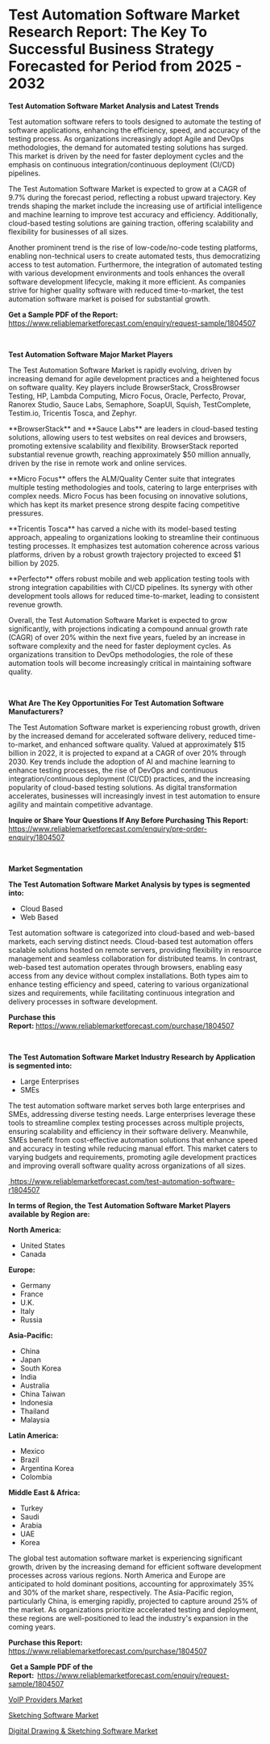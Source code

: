 <p><h1>Test Automation Software Market Research Report: The Key To Successful Business Strategy Forecasted for Period from 2025 - 2032</h1></p><p><strong>Test Automation Software Market Analysis and Latest Trends</strong></p>
<p><p>Test automation software refers to tools designed to automate the testing of software applications, enhancing the efficiency, speed, and accuracy of the testing process. As organizations increasingly adopt Agile and DevOps methodologies, the demand for automated testing solutions has surged. This market is driven by the need for faster deployment cycles and the emphasis on continuous integration/continuous deployment (CI/CD) pipelines.</p><p>The Test Automation Software Market is expected to grow at a CAGR of 9.7% during the forecast period, reflecting a robust upward trajectory. Key trends shaping the market include the increasing use of artificial intelligence and machine learning to improve test accuracy and efficiency. Additionally, cloud-based testing solutions are gaining traction, offering scalability and flexibility for businesses of all sizes.</p><p>Another prominent trend is the rise of low-code/no-code testing platforms, enabling non-technical users to create automated tests, thus democratizing access to test automation. Furthermore, the integration of automated testing with various development environments and tools enhances the overall software development lifecycle, making it more efficient. As companies strive for higher quality software with reduced time-to-market, the test automation software market is poised for substantial growth.</p></p>
<p><strong>Get a Sample PDF of the Report:&nbsp;</strong> <a href="https://www.reliablemarketforecast.com/enquiry/request-sample/1804507?utm_campaign=1885&utm_medium=2&utm_source=Github&utm_content=ia&utm_term=09032025&utm_id=test-automation-software">https://www.reliablemarketforecast.com/enquiry/request-sample/1804507</a></p>
<p>&nbsp;</p>
<p><strong>Test Automation Software Major Market Players</strong></p>
<p><p>The Test Automation Software Market is rapidly evolving, driven by increasing demand for agile development practices and a heightened focus on software quality. Key players include BrowserStack, CrossBrowser Testing, HP, Lambda Computing, Micro Focus, Oracle, Perfecto, Provar, Ranorex Studio, Sauce Labs, Semaphore, SoapUI, Squish, TestComplete, Testim.io, Tricentis Tosca, and Zephyr. </p><p>**BrowserStack** and **Sauce Labs** are leaders in cloud-based testing solutions, allowing users to test websites on real devices and browsers, promoting extensive scalability and flexibility. BrowserStack reported substantial revenue growth, reaching approximately $50 million annually, driven by the rise in remote work and online services.</p><p>**Micro Focus** offers the ALM/Quality Center suite that integrates multiple testing methodologies and tools, catering to large enterprises with complex needs. Micro Focus has been focusing on innovative solutions, which has kept its market presence strong despite facing competitive pressures.</p><p>**Tricentis Tosca** has carved a niche with its model-based testing approach, appealing to organizations looking to streamline their continuous testing processes. It emphasizes test automation coherence across various platforms, driven by a robust growth trajectory projected to exceed $1 billion by 2025.</p><p>**Perfecto** offers robust mobile and web application testing tools with strong integration capabilities with CI/CD pipelines. Its synergy with other development tools allows for reduced time-to-market, leading to consistent revenue growth.</p><p>Overall, the Test Automation Software Market is expected to grow significantly, with projections indicating a compound annual growth rate (CAGR) of over 20% within the next five years, fueled by an increase in software complexity and the need for faster deployment cycles. As organizations transition to DevOps methodologies, the role of these automation tools will become increasingly critical in maintaining software quality.</p></p>
<p>&nbsp;</p>
<p><strong>What Are The Key Opportunities For Test Automation Software Manufacturers?</strong></p>
<p><p>The Test Automation Software market is experiencing robust growth, driven by the increased demand for accelerated software delivery, reduced time-to-market, and enhanced software quality. Valued at approximately $15 billion in 2022, it is projected to expand at a CAGR of over 20% through 2030. Key trends include the adoption of AI and machine learning to enhance testing processes, the rise of DevOps and continuous integration/continuous deployment (CI/CD) practices, and the increasing popularity of cloud-based testing solutions. As digital transformation accelerates, businesses will increasingly invest in test automation to ensure agility and maintain competitive advantage.</p></p>
<p><strong>Inquire or Share Your Questions If Any Before Purchasing This Report:</strong> <a href="https://www.reliablemarketforecast.com/enquiry/pre-order-enquiry/1804507?utm_campaign=1885&utm_medium=2&utm_source=Github&utm_content=ia&utm_term=09032025&utm_id=test-automation-software">https://www.reliablemarketforecast.com/enquiry/pre-order-enquiry/1804507</a></p>
<p>&nbsp;</p>
<p><strong>Market Segmentation</strong></p>
<p><strong>The Test Automation Software Market Analysis by types is segmented into:</strong></p>
<p><ul><li>Cloud Based</li><li>Web Based</li></ul></p>
<p><p>Test automation software is categorized into cloud-based and web-based markets, each serving distinct needs. Cloud-based test automation offers scalable solutions hosted on remote servers, providing flexibility in resource management and seamless collaboration for distributed teams. In contrast, web-based test automation operates through browsers, enabling easy access from any device without complex installations. Both types aim to enhance testing efficiency and speed, catering to various organizational sizes and requirements, while facilitating continuous integration and delivery processes in software development.</p></p>
<p><strong>Purchase this Report:&nbsp;</strong><a href="https://www.reliablemarketforecast.com/purchase/1804507?utm_campaign=1885&utm_medium=2&utm_source=Github&utm_content=ia&utm_term=09032025&utm_id=test-automation-software">https://www.reliablemarketforecast.com/purchase/1804507</a></p>
<p>&nbsp;</p>
<p><strong>The Test Automation Software Market Industry Research by Application is segmented into:</strong></p>
<p><ul><li>Large Enterprises</li><li>SMEs</li></ul></p>
<p><p>The test automation software market serves both large enterprises and SMEs, addressing diverse testing needs. Large enterprises leverage these tools to streamline complex testing processes across multiple projects, ensuring scalability and efficiency in their software delivery. Meanwhile, SMEs benefit from cost-effective automation solutions that enhance speed and accuracy in testing while reducing manual effort. This market caters to varying budgets and requirements, promoting agile development practices and improving overall software quality across organizations of all sizes.</p></p>
<p><a href="https://www.reliablemarketforecast.com/test-automation-software-r1804507?utm_campaign=1885&utm_medium=2&utm_source=Github&utm_content=ia&utm_term=09032025&utm_id=test-automation-software">&nbsp;https://www.reliablemarketforecast.com/test-automation-software-r1804507</a></p>
<p><strong>In terms of Region, the Test Automation Software Market Players available by Region are:</strong></p>
<p>
    <p> <strong> North America: </strong>
        <ul>
            <li>United States</li>
            <li>Canada</li>
        </ul>
        </p> 
    <p> <strong> Europe: </strong>
        <ul>
            <li>Germany</li>
            <li>France</li>
            <li>U.K.</li>
            <li>Italy</li>
            <li>Russia</li>
        </ul>
        </p> 
    <p> <strong> Asia-Pacific: </strong>
        <ul>
            <li>China</li>
            <li>Japan</li>
            <li>South Korea</li>
            <li>India</li>
            <li>Australia</li>
            <li>China Taiwan</li>
            <li>Indonesia</li>
            <li>Thailand</li>
            <li>Malaysia</li>
        </ul>
        </p> 
    <p> <strong> Latin America: </strong>
        <ul>
            <li>Mexico</li>
            <li>Brazil</li>
            <li>Argentina Korea</li>
            <li>Colombia</li>
        </ul>
        </p> 
    <p> <strong> Middle East & Africa: </strong>
        <ul>
            <li>Turkey</li>
            <li>Saudi</li>
            <li>Arabia</li>
            <li>UAE</li>
            <li>Korea</li>
        </ul>
    </p>
    </p>
<p><p>The global test automation software market is experiencing significant growth, driven by the increasing demand for efficient software development processes across various regions. North America and Europe are anticipated to hold dominant positions, accounting for approximately 35% and 30% of the market share, respectively. The Asia-Pacific region, particularly China, is emerging rapidly, projected to capture around 25% of the market. As organizations prioritize accelerated testing and deployment, these regions are well-positioned to lead the industry's expansion in the coming years.</p></p>
<p><strong>Purchase this Report: </strong><a href="https://www.reliablemarketforecast.com/purchase/1804507?utm_campaign=1885&utm_medium=2&utm_source=Github&utm_content=ia&utm_term=09032025&utm_id=test-automation-software">https://www.reliablemarketforecast.com/purchase/1804507</a></p>
<p>&nbsp;<strong>Get a Sample PDF of the Report:&nbsp;&nbsp;</strong><a href="https://www.reliablemarketforecast.com/enquiry/request-sample/1804507?utm_campaign=1885&utm_medium=2&utm_source=Github&utm_content=ia&utm_term=09032025&utm_id=test-automation-software">https://www.reliablemarketforecast.com/enquiry/request-sample/1804507</a></p>
<p><strong></strong></p>
<p><p><a href="https://github.com/sofayahoo2023/Market-Research-Report-List-7/blob/main/voip-providers-market.md?utm_campaign=1885&utm_medium=2&utm_source=Github&utm_content=ia&utm_term=09032025&utm_id=test-automation-software">VoIP Providers Market</a></p><p><a href="https://github.com/jolashta/Market-Research-Report-List-1/blob/main/sketching-software-market.md?utm_campaign=1885&utm_medium=2&utm_source=Github&utm_content=ia&utm_term=09032025&utm_id=test-automation-software">Sketching Software Market</a></p><p><a href="https://github.com/wwwkeltoum/Market-Research-Report-List-5/blob/main/digital-drawing-sketching-software-market.md?utm_campaign=1885&utm_medium=2&utm_source=Github&utm_content=ia&utm_term=09032025&utm_id=test-automation-software">Digital Drawing & Sketching Software Market</a></p></p>